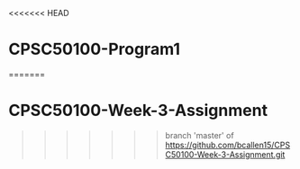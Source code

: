 <<<<<<< HEAD
# CPSC50100-Program1
=======
# CPSC50100-Week-3-Assignment
>>>>>>> branch 'master' of https://github.com/bcallen15/CPSC50100-Week-3-Assignment.git
